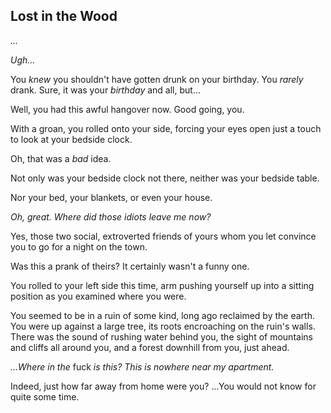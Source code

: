 ## Lost in the Wood

*...*

*Ugh...*

You *knew* you shouldn't have gotten drunk on your birthday. You *rarely* drank. Sure, it was your *birthday* and all, but...

Well, you had this awful hangover now. Good going, you.

With a groan, you rolled onto your side, forcing your eyes open just a touch to look at your bedside clock.

Oh, that was a *bad* idea.

Not only was your bedside clock not there, neither was your bedside table.

Nor your bed, your blankets, or even your house.

*Oh, great. Where did those idiots leave me now?*

Yes, those two social, extroverted friends of yours whom you let convince you to go for a night on the town.

Was this a prank of theirs? It certainly wasn't a funny one.

You rolled to your left side this time, arm pushing yourself up into a sitting position as you examined where you were.

You seemed to be in a ruin of some kind, long ago reclaimed by the earth. You were up against a large tree, its roots encroaching on the ruin's walls. There was the sound of rushing water behind you, the sight of mountains and cliffs all around you, and a forest downhill from you, just ahead.

*...Where in the* fuck *is this? This is nowhere near my apartment.*

Indeed, just how far away from home were you? ...You would not know for quite some time.
